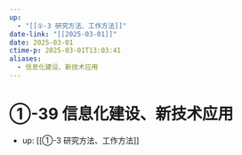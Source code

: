 ```yaml
---
up:
  - "[[①-3 研究方法、工作方法]]"
date-link: "[[2025-03-01]]"
date: 2025-03-01
ctime-p: 2025-03-01T13:03:41
aliases:
  - 信息化建设、新技术应用
---
```


# ①-39 信息化建设、新技术应用

- up: [[①-3 研究方法、工作方法]]
